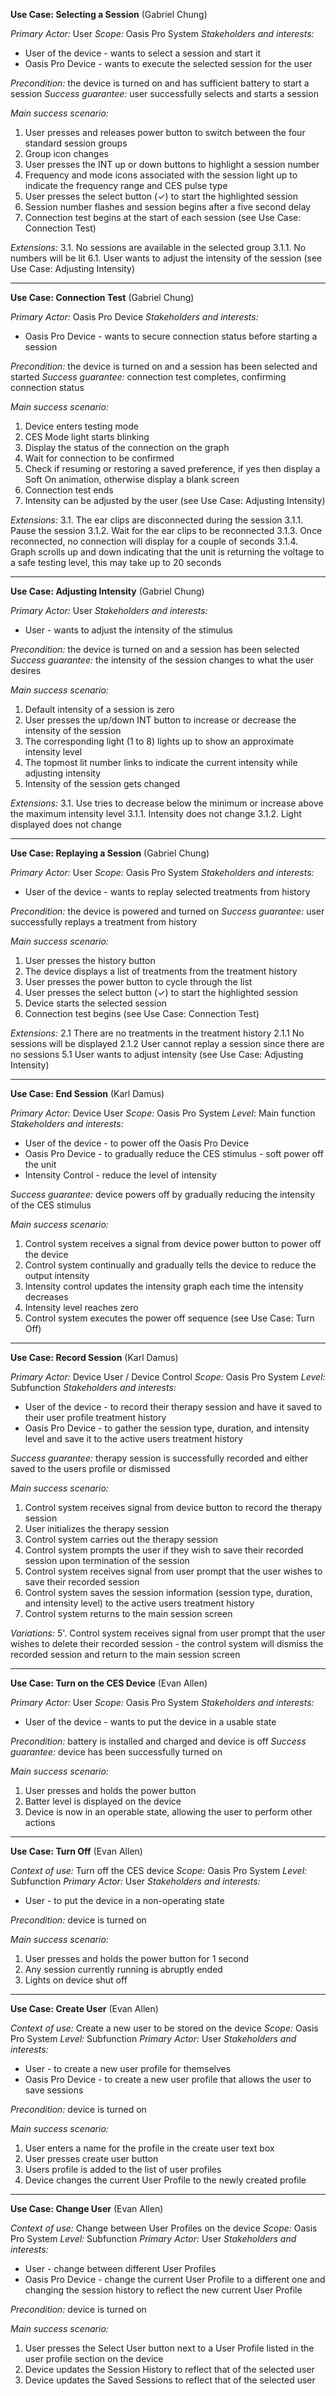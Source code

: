 **Use Case: Selecting a Session** (Gabriel Chung)

*Primary Actor:* User
*Scope:* Oasis Pro System
*Stakeholders and interests:*
- User of the device - wants to select a session and start it
- Oasis Pro Device - wants to execute the selected session for the user

*Precondition:* the device is turned on and has sufficient battery to start a session
*Success guarantee:* user successfully selects and starts a session

*Main success scenario:*
1. User presses and releases power button to switch between the four standard session groups
2. Group icon changes
3. User presses the INT up or down buttons to highlight a session number
4. Frequency and mode icons associated with the session light up to indicate the frequency range and CES pulse type
5. User presses the select button ($\checkmark$) to start the highlighted session
6. Session number flashes and session begins after a five second delay
7. Connection test begins at the start of each session (see Use Case: Connection Test)

*Extensions:*
3.1. No sessions are available in the selected group
3.1.1. No numbers will be lit
6.1. User wants to adjust the intensity of the session (see Use Case: Adjusting Intensity)

- - -

**Use Case: Connection Test** (Gabriel Chung)

*Primary Actor:* Oasis Pro Device
*Stakeholders and interests:*
- Oasis Pro Device - wants to secure connection status before starting a session

*Precondition:* the device is turned on and a session has been selected and started
*Success guarantee:* connection test completes, confirming connection status

*Main success scenario:*
1. Device enters testing mode
2. CES Mode light starts blinking
3. Display the status of the connection on the graph
4. Wait for connection to be confirmed
5. Check if resuming or restoring a saved preference, if yes then display a Soft On animation, otherwise display a blank screen
6. Connection test ends
7. Intensity can be adjusted by the user (see Use Case: Adjusting Intensity)

*Extensions:*
3.1. The ear clips are disconnected during the session
3.1.1. Pause the session
3.1.2. Wait for the ear clips to be reconnected
3.1.3. Once reconnected, no connection will display for a couple of seconds
3.1.4. Graph scrolls up and down indicating that the unit is returning the voltage to a safe testing level, this may take up to 20 seconds

- - -

**Use Case: Adjusting Intensity** (Gabriel Chung)

*Primary Actor:* User
*Stakeholders and interests:*
- User - wants to adjust the intensity of the stimulus

*Precondition:* the device is turned on and a session has been selected
*Success guarantee:* the intensity of the session changes to what the user desires

*Main success scenario:*
1. Default intensity of a session is zero
2. User presses the up/down INT button to increase or decrease the intensity of the session
3. The corresponding light (1 to 8) lights up to show an approximate intensity level
4. The topmost lit number links to indicate the current intensity while adjusting intensity
5. Intensity of the session gets changed

*Extensions:*
3.1. Use tries to decrease below the minimum or increase above the maximum intensity level
3.1.1. Intensity does not change
3.1.2. Light displayed does not change

- - -

**Use Case: Replaying a Session** (Gabriel Chung)

*Primary Actor:* User
*Scope:* Oasis Pro System
*Stakeholders and interests:*
- User of the device - wants to replay selected treatments from history

*Precondition:* the device is powered and turned on
*Success guarantee:* user successfully replays a treatment from history

*Main success scenario:*
1. User presses the history button
2. The device displays a list of treatments from the treatment history
3. User presses the power button to cycle through the list
4. User presses the select button ($\checkmark$) to start the highlighted session
5. Device starts the selected session
6. Connection test begins (see Use Case: Connection Test)

*Extensions:*
2.1 There are no treatments in the treatment history
2.1.1 No sessions will be displayed
2.1.2 User cannot replay a session since there are no sessions
5.1 User wants to adjust intensity (see Use Case: Adjusting Intensity)

- - -

**Use Case: End Session** (Karl Damus)

*Primary Actor:* Device User
*Scope:* Oasis Pro System
*Level*: Main function
*Stakeholders and interests:*
- User of the device - to power off the Oasis Pro Device
- Oasis Pro Device - to gradually reduce the CES stimulus - soft power off the unit
- Intensity Control - reduce the level of intensity

*Success guarantee:* device powers off by gradually reducing the intensity of the CES stimulus

*Main success scenario:*
1. Control system receives a signal from device power button to power off the device
2. Control system continually and gradually tells the device to reduce the output intensity
3. Intensity control updates the intensity graph each time the intensity decreases
4. Intensity level reaches zero
5. Control system executes the power off sequence (see Use Case: Turn Off)

- - -

**Use Case: Record Session** (Karl Damus)

*Primary Actor:* Device User / Device Control
*Scope:* Oasis Pro System
*Level:* Subfunction
*Stakeholders and interests:*
- User of the device - to record their therapy session and have it saved to their user profile treatment history
- Oasis Pro Device - to gather the session type, duration, and intensity level and save it to the active users treatment history

*Success guarantee:* therapy session is successfully recorded and either saved to the users profile or dismissed

*Main success scenario:*
1. Control system receives signal from device button to record the therapy session
2. User initializes the therapy session
3. Control system carries out the therapy session
4. Control system prompts the user if they wish to save their recorded session upon termination of the session
5. Control system receives signal from user prompt that the user wishes to save their recorded session
6. Control system saves the session information (session type, duration, and intensity level) to the active users treatment history
7. Control system returns to the main session screen

*Variations:*
5'. Control system receives signal from user prompt that the user wishes to delete their recorded session - the control system will dismiss the recorded session and return to the main session screen  

- - -

**Use Case: Turn on the CES Device** (Evan Allen)

*Primary Actor:* User
*Scope:* Oasis Pro System
*Stakeholders and interests:* 
- User of the device - wants to put the device in a usable state

*Precondition:* battery is installed and charged and device is off
*Success guarantee:* device has been successfully turned on

*Main success scenario:*
1. User presses and holds the power button
2. Batter level is displayed on the device
3. Device is now in an operable state, allowing the user to perform other actions

- - -

**Use Case: Turn Off** (Evan Allen)

*Context of use:* Turn off the CES device
*Scope:* Oasis Pro System
*Level:* Subfunction
*Primary Actor:* User
*Stakeholders and interests:*
- User - to put the device in a non-operating state

*Precondition:* device is turned on

*Main success scenario:*
1. User presses and holds the power button for 1 second
2. Any session currently running is abruptly ended
3. Lights on device shut off

- - -

**Use Case: Create User** (Evan Allen)

*Context of use:* Create a new user to be stored on the device
*Scope:* Oasis Pro System
*Level:* Subfunction
*Primary Actor:* User
*Stakeholders and interests:*
- User - to create a new user profile for themselves
- Oasis Pro Device - to create a new user profile that allows the user to save sessions

*Precondition:* device is turned on

*Main success scenario:*
1. User enters a name for the profile in the create user text box
2. User presses create user button
3. Users profile is added to the list of user profiles
4. Device changes the current User Profile to the newly created profile

- - -

**Use Case: Change User** (Evan Allen)

*Context of use:* Change between User Profiles on the device
*Scope:* Oasis Pro System
*Level:* Subfunction
*Primary Actor:* User
*Stakeholders and interests:*
- User - change between different User Profiles
- Oasis Pro Device - change the current User Profile to a different one and changing the session history to reflect the new current User Profile

*Precondition:* device is turned on

*Main success scenario:*
1. User presses the Select User button next to a User Profile listed in the user profile section on the device
2. Device updates the Session History to reflect that of the selected user
3. Device updates the Saved Sessions to reflect that of the selected user

